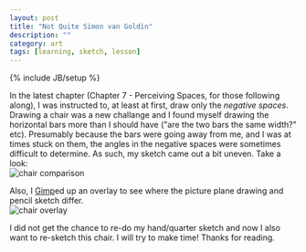 ```yaml
---
layout: post
title: "Not Quite Simon van Goldin"
description: ""
category: art
tags: [learning, sketch, lesson]
---
```

{% include JB/setup %}
<p> In the latest chapter (Chapter 7 - Perceiving Spaces, for those following along), I was instructed to, at least at first, draw only the <i>negative spaces</i>. Drawing a chair was a new challange and I found myself drawing the horizontal bars more than I should have ("are the two bars the same width?" etc). Presumably because the bars were going away from me, and I was at times stuck on them, the angles in the negative spaces were sometimes difficult to determine. As such, my sketch came out a bit uneven. Take a look: <br/>
<img src="{{ BASE_PATH }}/assets/images/chair_comparison_sm.jpg" alt="chair comparison" class="img-left"/>
</p>
<p>Also, I <a href="http://www.gimp.org" alt="gimp.org">Gimp</a>ed up an overlay to see where the picture plane drawing and pencil sketch differ.<br/>
<img src="{{ BASE_PATH }}/assets/images/chair_overlay_sm.jpg" alt="chair overlay" class="img-left"/>
</p>
<p>I did not get the chance to re-do my hand/quarter sketch and now I also want to re-sketch this chair. I will try to make time! Thanks for reading.</p>
